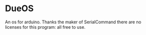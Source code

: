 # DueOS
An os for arduino. 
Thanks the maker of SerialCommand
there are no licenses for this program: all free to use.
